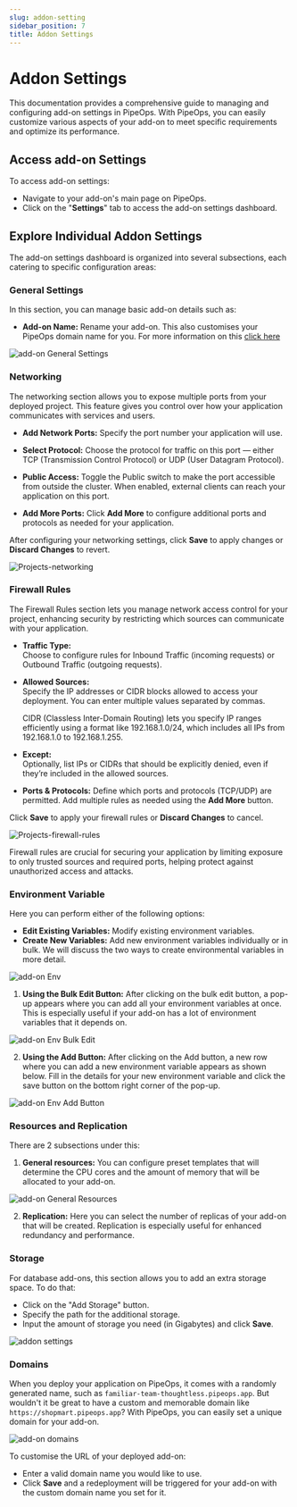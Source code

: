 ```yaml
---
slug: addon-setting
sidebar_position: 7
title: Addon Settings
---
```


# Addon Settings

This documentation provides a comprehensive guide to managing and configuring add-on settings in PipeOps. With PipeOps, you can easily customize various aspects of your add-on to meet specific requirements and optimize its performance.

## Access add-on Settings

To access add-on settings:

- Navigate to your add-on's main page on PipeOps.
- Click on the "**Settings**" tab to access the add-on settings dashboard.

## Explore Individual Addon Settings

The add-on settings dashboard is organized into several subsections, each catering to specific configuration areas:

### General Settings

In this section, you can manage basic add-on details such as:

- **Add-on Name:** Rename your add-on. This also customises your PipeOps domain name for you. For more information on this [click here](/docs/addons/customizing-default-domain)

![add-on General Settings](https://pub-950943fa1bc54978bed46ef104f9d81a.r2.dev/Documentation%20Images/addon-settings-general.png)


### Networking

The networking section allows you to expose multiple ports from your deployed project. This feature gives you control over how your application communicates with services and users.

- **Add Network Ports:** Specify the port number your application will use.

- **Select Protocol:** Choose the protocol for traffic on this port — either TCP (Transmission Control Protocol) or UDP (User Datagram Protocol).


- **Public Access:** Toggle the Public switch to make the port accessible from outside the cluster. When enabled, external clients can reach your application on this port.


- **Add More Ports:** Click **Add More** to configure additional ports and protocols as needed for your application.

After configuring your networking settings, click **Save** to apply changes or **Discard Changes** to revert.

![Projects-networking](https://pub-950943fa1bc54978bed46ef104f9d81a.r2.dev/Documentation%20Images/projects-networking.png)


### Firewall Rules

The Firewall Rules section lets you manage network access control for your project, enhancing security by restricting which sources can communicate with your application.

- **Traffic Type:**  
Choose to configure rules for Inbound Traffic (incoming requests) or Outbound Traffic (outgoing requests).

- **Allowed Sources:**  
Specify the IP addresses or CIDR blocks allowed to access your deployment. You can enter multiple values separated by commas.  

    CIDR (Classless Inter-Domain Routing) lets you specify IP ranges efficiently using a format like 192.168.1.0/24, which includes all IPs from 192.168.1.0 to 192.168.1.255.

- **Except:**  
Optionally, list IPs or CIDRs that should be explicitly denied, even if they’re included in the allowed sources.


- **Ports & Protocols:**
Define which ports and protocols (TCP/UDP) are permitted. Add multiple rules as needed using the **Add More** button.


Click **Save** to apply your firewall rules or **Discard Changes** to cancel.

![Projects-firewall-rules](https://pub-950943fa1bc54978bed46ef104f9d81a.r2.dev/Documentation%20Images/projects-firewall.png)

Firewall rules are crucial for securing your application by limiting exposure to only trusted sources and required ports, helping protect against unauthorized access and attacks.


### Environment Variable

Here you can perform either of the following options:

- **Edit Existing Variables:** Modify existing environment variables.
- **Create New Variables:** Add new environment variables individually or in bulk. We will discuss the two ways to create environmental variables in more detail.

![add-on Env](https://pub-950943fa1bc54978bed46ef104f9d81a.r2.dev/Documentation%20Images/addon-settings-env.png)

1. **Using the Bulk Edit Button:** After clicking on the bulk edit button, a pop-up appears where you can add all your environment variables at once. This is especially useful if your add-on has a lot of environment variables that it depends on.

![add-on Env Bulk Edit](https://pub-950943fa1bc54978bed46ef104f9d81a.r2.dev/Documentation%20Images/addon-settings-bulk-env.png)

2. **Using the Add Button:** After clicking on the Add button, a new row where you can add a new environment variable appears as shown below. Fill in the details for your new environment variable and click the save button on the bottom right corner of the pop-up.

![add-on Env Add Button](https://pub-950943fa1bc54978bed46ef104f9d81a.r2.dev/Documentation%20Images/addon-settings-add-env.png)

### Resources and Replication

There are 2 subsections under this:

1. **General resources:** You can configure preset templates that will determine the CPU cores and the amount of memory that will be allocated to your add-on.

![add-on General Resources](https://pub-950943fa1bc54978bed46ef104f9d81a.r2.dev/Documentation%20Images/addon-settings-resource.png)

2. **Replication:** Here you can select the number of replicas of your add-on that will be created. Replication is especially useful for enhanced redundancy and performance.


### Storage

For database add-ons, this section allows you to add an extra storage space. To do that:

- Click on the "Add Storage" button.
- Specify the path for the additional storage.
- Input the amount of storage you need (in Gigabytes) and click **Save**.

![addon settings](https://pub-950943fa1bc54978bed46ef104f9d81a.r2.dev/Documentation%20Images/addon-settings-storage.png)

### Domains

When you deploy your application on PipeOps, it comes with a randomly generated name, such as `familiar-team-thoughtless.pipeops.app`. But wouldn't it be great to have a custom and memorable domain like `https://shopmart.pipeops.app`? With PipeOps, you can easily set a unique domain for your add-on.


![add-on domains](https://pub-950943fa1bc54978bed46ef104f9d81a.r2.dev/Documentation%20Images/addon-settings-domain.png)


To customise the URL of your deployed add-on:

- Enter a valid domain name you would like to use.
- Click **Save** and a redeployment will be triggered for your add-on with the custom domain name you set for it.

